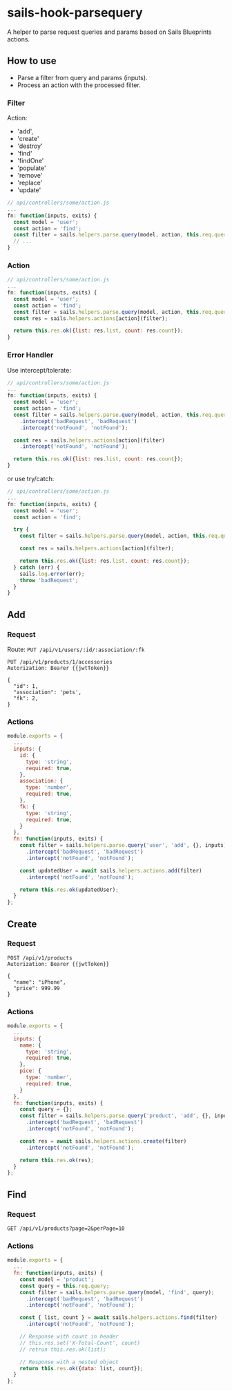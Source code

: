 # sails-hook-parsequery

A helper to parse request queries and params based on Sails Blueprints actions.

## How to use

- Parse a filter from query and params (inputs).
- Process an action with the processed filter.

### Filter

Action:

- 'add',
- 'create'
- 'destroy'
- 'find'
- 'findOne'
- 'populate'
- 'remove'
- 'replace'
- 'update'

```js
// api/controllers/some/action.js
...
fn: function(inputs, exits) {
  const model = 'user';
  const action = 'find';
  const filter = sails.helpers.parse.query(model, action, this.req.query, inputs);
  // ...
}
```

### Action

```js
// api/controllers/some/action.js
...
fn: function(inputs, exits) {
  const model = 'user';
  const action = 'find';
  const filter = sails.helpers.parse.query(model, action, this.req.query, inputs);
  const res = sails.helpers.actions[action](filter);

  return this.res.ok({list: res.list, count: res.count});
}
```

### Error Handler

Use intercept/tolerate:

```js
// api/controllers/some/action.js
...
fn: function(inputs, exits) {
  const model = 'user';
  const action = 'find';
  const filter = sails.helpers.parse.query(model, action, this.req.query, inputs)
    .intercept('badRequest', 'badRequest')
    .intercept('notFound', 'notFound');

  const res = sails.helpers.actions[action](filter)
    .intercept('notFound', 'notFound');

  return this.res.ok({list: res.list, count: res.count});
}
```

or use try/catch:

```js
// api/controllers/some/action.js
...
fn: function(inputs, exits) {
  const model = 'user';
  const action = 'find';

  try {
    const filter = sails.helpers.parse.query(model, action, this.req.query, inputs);

    const res = sails.helpers.actions[action](filter);

    return this.res.ok({list: res.list, count: res.count});
  } catch (err) {
    sails.log.error(err);
    throw 'badRequest';
  }
}
```

## Add

### Request

Route: `PUT /api/v1/users/:id/:association/:fk`

```
PUT /api/v1/products/1/accessories
Autorization: Bearer {{jwtToken}}

{
  "id": 1,
  "association": 'pets',
  "fk": 2,
}
```

### Actions

```js
module.exports = {
  ...
  inputs: {
    id: {
      type: 'string',
      required: true,
    },
    association: {
      type: 'number',
      required: true,
    },
    fk: {
      type: 'string',
      required: true,
    }
  },
  fn: function(inputs, exits) {
    const filter = sails.helpers.parse.query('user', 'add', {}, inputs);
      .intercept('badRequest', 'badRequest')
      .intercept('notFound', 'notFound');

    const updatedUser = await sails.helpers.actions.add(filter)
      .intercept('notFound', 'notFound');

    return this.res.ok(updatedUser);
  }
};
```

## Create

### Request

```
POST /api/v1/products
Autorization: Bearer {{jwtToken}}

{
  "name": "iPhone",
  "price": 999.99
}
```

### Actions

```js
module.exports = {
  ...
  inputs: {
    name: {
      type: 'string',
      required: true,
    },
    pice: {
      type: 'number',
      required: true,
    }
  },
  fn: function(inputs, exits) {
    const query = {};
    const filter = sails.helpers.parse.query('product', 'add', {}, inputs);
      .intercept('badRequest', 'badRequest')
      .intercept('notFound', 'notFound');

    const res = await sails.helpers.actions.create(filter)
      .intercept('notFound', 'notFound');

    return this.res.ok(res);
  }
};
```

## Find

### Request

```
GET /api/v1/products?page=2&perPage=10
```

### Actions

```js
module.exports = {
  ...
  fn: function(inputs, exits) {
    const model = 'product';
    const query = this.req.query;
    const filter = sails.helpers.parse.query(model, 'find', query);
      .intercept('badRequest', 'badRequest')
      .intercept('notFound', 'notFound');

    const { list, count } = await sails.helpers.actions.find(filter)
      .intercept('notFound', 'notFound');

    // Response with count in header
    // this.res.set('X-Total-Count', count)
    // retrun this.res.ok(list);

    // Response with a nested object
    return this.res.ok({data: list, count});
  }
};
```
